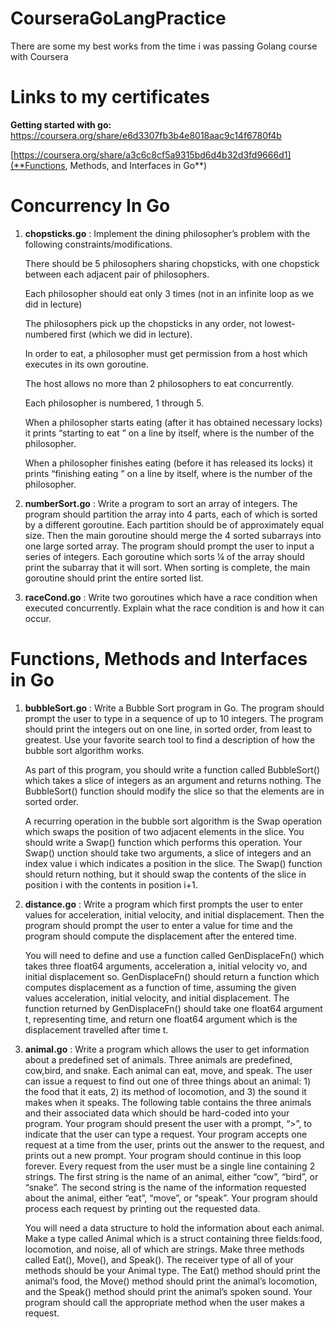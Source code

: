 # CourseraGoLangPractice
There are some my best works from the time i was passing Golang course with Coursera


# Links to my certificates 

**Getting started with go:**
https://coursera.org/share/e6d3307fb3b4e8018aac9c14f6780f4b


[https://coursera.org/share/a3c6c8cf5a9315bd6d4b32d3fd9666d1](**Functions, Methods, and Interfaces in Go**)

# Concurrency In Go


1. **chopsticks.go** :
   Implement the dining philosopher’s problem with the following constraints/modifications.

   There should be 5 philosophers sharing chopsticks, with one chopstick between each adjacent pair of philosophers.

   Each philosopher should eat only 3 times (not in an infinite loop as we did in lecture)

   The philosophers pick up the chopsticks in any order, not lowest-numbered first (which we did in lecture).

   In order to eat, a philosopher must get permission from a host which executes in its own goroutine.

   The host allows no more than 2 philosophers to eat concurrently.

   Each philosopher is numbered, 1 through 5.

   When a philosopher starts eating (after it has obtained necessary locks) it prints “starting to eat <number>” on a line by itself, where <number> is the number of the philosopher.

   When a philosopher finishes eating (before it has released its locks) it prints “finishing eating <number>” on a line by itself, where <number> is the number of the philosopher.

2. **numberSort.go** :
   Write a program to sort an array of integers. The program should partition the array into 4 parts, each of which is sorted by a different goroutine. Each partition should be of approximately equal size. Then the main goroutine should merge the 4 sorted subarrays into one large sorted array.
   The program should prompt the user to input a series of integers. Each goroutine which sorts ¼ of the array should print the subarray that it will sort. When sorting is complete, the main goroutine should print the entire sorted list.
3. **raceCond.go** :
   Write two goroutines which have a race condition when executed concurrently. Explain what the race condition is and how it can occur.


# Functions, Methods and Interfaces in Go 


1. **bubbleSort.go** :
   Write a Bubble Sort program in Go. The program
   should prompt the user to type in a sequence of up to 10 integers. The program
   should print the integers out on one line, in sorted order, from least to
   greatest. Use your favorite search tool to find a description of how the bubble
   sort algorithm works.

   As part of this program, you should write a
   function called BubbleSort() which
   takes a slice of integers as an argument and returns nothing. The BubbleSort() function should modify the slice so that the elements are in sorted
   order.

   A recurring operation in the bubble sort algorithm is
   the Swap operation which swaps the position of two adjacent elements in the
   slice. You should write a Swap() function which performs this operation. Your Swap()
   unction should take two arguments, a slice of integers and an index value i which
   indicates a position in the slice. The Swap() function should return nothing, but it should swap
   the contents of the slice in position i with the contents in position i+1.
2. **distance.go** :
   Write a program which first prompts the user
   to enter values for acceleration, initial velocity, and initial displacement.
   Then the program should prompt the user to enter a value for time and the
   program should compute the displacement after the entered time.

   You will need to define and use a function
   called GenDisplaceFn() which takes three float64
   arguments, acceleration a, initial velocity vo, and initial
   displacement so. GenDisplaceFn()
   should return a function which computes displacement as a function of time,
   assuming the given values acceleration, initial velocity, and initial
   displacement. The function returned by GenDisplaceFn() should take one float64 argument t, representing time, and return one
   float64 argument which is the displacement travelled after time t.
3. **animal.go** :
   Write a program which allows the user to get information about a predefined set of animals. Three animals are predefined, cow,bird, and snake. Each animal can eat, move, and speak. The user can issue a request to find out one of three things about an animal: 1) the food that it eats, 2) its method of locomotion, and 3) the sound it makes when it speaks. The following table contains the three animals and their associated data which should be hard-coded into your program.
   Your program should present the user with a prompt, “>”, to indicate that the user can type a request. Your program accepts one request at a time from the user, prints out the answer to the request, and prints out a new prompt. Your program should continue in this loop forever. Every request from the user must be a single line containing 2 strings. The first string is the name of an animal, either “cow”, “bird”, or “snake”. The second string is the name of the information requested about the animal, either “eat”, “move”, or “speak”. Your program should process each request by printing out the requested data.

   You will need a data structure to hold the information about each animal. Make a type called Animal which is a struct containing three fields:food, locomotion, and noise, all of which are strings. Make three methods called Eat(), Move(), and Speak(). The receiver type of all of your methods should be your Animal type. The Eat() method should print the animal’s food, the Move() method should print the animal’s locomotion, and the Speak() method should print the animal’s spoken sound. Your program should call the appropriate method when the user makes a request.